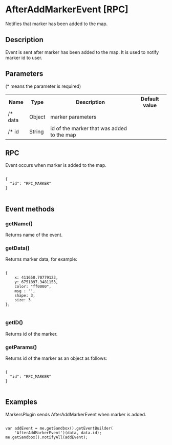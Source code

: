 # AfterAddMarkerEvent [RPC]

Notifies that marker has been added to the map.

## Description

Event is sent after marker has been added to the map. It is used to notify marker id to user.

## Parameters

(* means the parameter is required)

<table class="table">
<tr>
  <th> Name</th><th> Type</th><th> Description</th><th> Default value</th>
</tr>
<tr>
  <td>/* data </td><td> Object </td><td> marker parameters </td><td> </td>
</tr>
<tr>
  <td>/* id </td><td> String </td><td> id of the marker that was added to the map</td><td> </td>
</tr>
</table>

## RPC

Event occurs when marker is added to the map.

<pre class="event-code-block">
<code>
{
  "id": "RPC_MARKER"
}
</code>
</pre>

## Event methods

### getName()
Returns name of the event.

### getData()
Returns marker data, for example:

<pre class="event-code-block">
<code>
{
    x: 411650.70779123,
    y: 6751897.3481153,
    color: "ff0000",
    msg : '',
    shape: 3,
    size: 3
};
</code>
</pre>

### getID()
Returns id of the marker.

### getParams()
Returns id of  the marker as an object as follows:

<pre class="event-code-block">
<code>
{
  "id": "RPC_MARKER"
}
</code>
</pre>

## Examples

MarkersPlugin sends AfterAddMarkerEvent when marker is added.

<pre class="event-code-block">
<code>
var addEvent = me.getSandbox().getEventBuilder(
    'AfterAddMarkerEvent')(data, data.id);
me.getSandbox().notifyAll(addEvent);
</code>
</pre>
